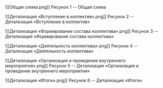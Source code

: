 ![[Общая схема.png]]
Рисунок 1 -- Общая схема

![[Детализация «Вступление в коллектив».png]]
Рисунок 2 -- Детализация «Вступление в коллектив»

![[Детализация «Формирование состава коллектива».png]]
Рисунок 3 -- Детализация «Формирование состава коллектива»

![[Детализация «Деятельность коллектива».png]]
Рисунок 4 -- Детализация «Деятельность коллектива» 

![[Детализация «Организация и проведение внутреннего мероприятия».png]]
Рисунок 5 -- Детализация «Организация и проведение внутреннего мероприятия»

![[Детализация «Итоги».png]]
Рисунок 6 -- Детализация «Итоги»